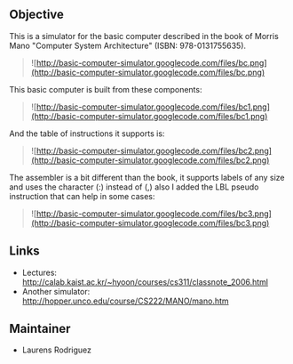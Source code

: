 ## Objective ##

This is a simulator for the basic computer described in the book of Morris Mano "Computer System Architecture" (ISBN: 978-0131755635).
> ![http://basic-computer-simulator.googlecode.com/files/bc.png](http://basic-computer-simulator.googlecode.com/files/bc.png)

This basic computer is built from these components:
> ![http://basic-computer-simulator.googlecode.com/files/bc1.png](http://basic-computer-simulator.googlecode.com/files/bc1.png)

And the table of instructions it supports is:
> ![http://basic-computer-simulator.googlecode.com/files/bc2.png](http://basic-computer-simulator.googlecode.com/files/bc2.png)

The assembler is a bit different than the book, it supports labels of any size and uses the character (:) instead of (,) also I added the LBL pseudo instruction that can help in some cases:
> ![http://basic-computer-simulator.googlecode.com/files/bc3.png](http://basic-computer-simulator.googlecode.com/files/bc3.png)

## Links ##

  * Lectures: http://calab.kaist.ac.kr/~hyoon/courses/cs311/classnote_2006.html
  * Another simulator: http://hopper.unco.edu/course/CS222/MANO/mano.htm

## Maintainer ##

  * Laurens Rodriguez
